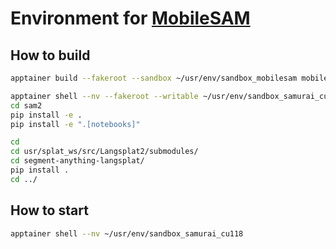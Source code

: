 # Environment for [MobileSAM](https://github.com/ChaoningZhang/MobileSAM)

## How to build

```bash
apptainer build --fakeroot --sandbox ~/usr/env/sandbox_mobilesam mobilesam.def
```

```bash
apptainer shell --nv --fakeroot --writable ~/usr/env/sandbox_samurai_cu118
cd sam2
pip install -e .
pip install -e ".[notebooks]"

cd
cd usr/splat_ws/src/Langsplat2/submodules/
cd segment-anything-langsplat/
pip install .
cd ../

```

## How to start

```bash
apptainer shell --nv ~/usr/env/sandbox_samurai_cu118
```
